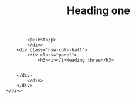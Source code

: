 <div class="case">
	<header>
		<h1>Heading one</h1>
	</header>
	<div class="nsw-grid">
		<div class="nsw-col--half">
			
			<p>Test</p>
			</div>
		<div class="nsw-col--half">
			<div class="panel">
				<h3><i></i>Heading three</h3>
       
  				
        </div>
			</div>
		</div>
	</div>
</div>

